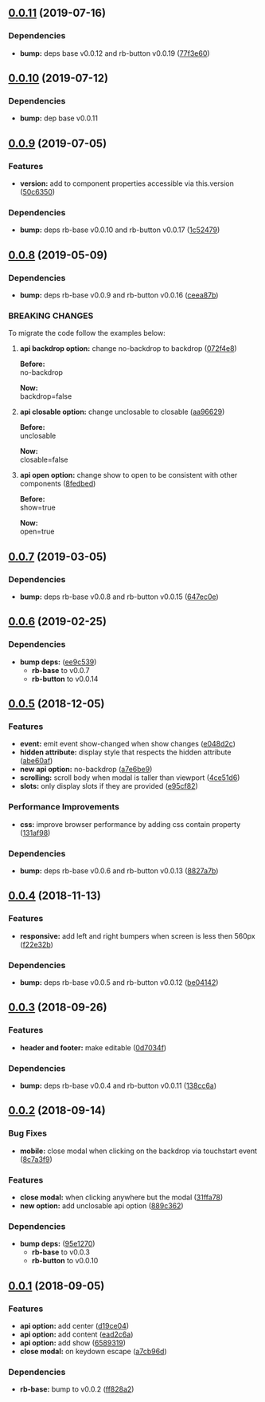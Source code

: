 ## [0.0.11](https://github.com/rapid-build-ui/rb-modal/compare/v0.0.10...v0.0.11) (2019-07-16)


### Dependencies

* **bump:** deps base v0.0.12 and rb-button v0.0.19 ([77f3e60](https://github.com/rapid-build-ui/rb-modal/commit/77f3e60))



## [0.0.10](https://github.com/rapid-build-ui/rb-modal/compare/v0.0.9...v0.0.10) (2019-07-12)


### Dependencies

* **bump:** dep base v0.0.11



## [0.0.9](https://github.com/rapid-build-ui/rb-modal/compare/v0.0.8...v0.0.9) (2019-07-05)


### Features

* **version:** add to component properties accessible via this.version ([50c6350](https://github.com/rapid-build-ui/rb-modal/commit/50c6350))


### Dependencies

* **bump:** deps rb-base v0.0.10 and rb-button v0.0.17 ([1c52479](https://github.com/rapid-build-ui/rb-modal/commit/1c52479))



## [0.0.8](https://github.com/rapid-build-ui/rb-modal/compare/v0.0.7...v0.0.8) (2019-05-09)


### Dependencies

* **bump:** deps rb-base v0.0.9 and rb-button v0.0.16 ([ceea87b](https://github.com/rapid-build-ui/rb-modal/commit/ceea87b))


### BREAKING CHANGES

To migrate the code follow the examples below:

1. **api backdrop option:** change no-backdrop to backdrop ([072f4e8](https://github.com/rapid-build-ui/rb-modal/commit/072f4e8))

	**Before:**  
	no-backdrop

	**Now:**  
	backdrop=false

2. **api closable option:** change unclosable to closable ([aa96629](https://github.com/rapid-build-ui/rb-modal/commit/aa96629))

	**Before:**  
	unclosable

	**Now:**  
	closable=false

3. **api open option:** change show to open to be consistent with other components ([8fedbed](https://github.com/rapid-build-ui/rb-modal/commit/8fedbed))

	**Before:**  
	show=true

	**Now:**  
	open=true



## [0.0.7](https://github.com/rapid-build-ui/rb-modal/compare/v0.0.6...v0.0.7) (2019-03-05)


### Dependencies

* **bump:** deps rb-base v0.0.8 and rb-button v0.0.15 ([647ec0e](https://github.com/rapid-build-ui/rb-modal/commit/647ec0e))



## [0.0.6](https://github.com/rapid-build-ui/rb-modal/compare/v0.0.5...v0.0.6) (2019-02-25)


### Dependencies

* **bump deps:** ([ee9c539](https://github.com/rapid-build-ui/rb-modal/commit/ee9c539))
	* **rb-base** to v0.0.7
	* **rb-button** to v0.0.14



## [0.0.5](https://github.com/rapid-build-ui/rb-modal/compare/v0.0.4...v0.0.5) (2018-12-05)


### Features

* **event:** emit event show-changed when show changes ([e048d2c](https://github.com/rapid-build-ui/rb-modal/commit/e048d2c))
* **hidden attribute:** display style that respects the hidden attribute ([abe60af](https://github.com/rapid-build-ui/rb-modal/commit/abe60af))
* **new api option:** no-backdrop ([a7e6be9](https://github.com/rapid-build-ui/rb-modal/commit/a7e6be9))
* **scrolling:** scroll body when modal is taller than viewport ([4ce51d6](https://github.com/rapid-build-ui/rb-modal/commit/4ce51d6))
* **slots:** only display slots if they are provided ([e95cf82](https://github.com/rapid-build-ui/rb-modal/commit/e95cf82))


### Performance Improvements

* **css:** improve browser performance by adding css contain property ([131af98](https://github.com/rapid-build-ui/rb-modal/commit/131af98))


### Dependencies

* **bump:** deps rb-base v0.0.6 and rb-button v0.0.13 ([8827a7b](https://github.com/rapid-build-ui/rb-modal/commit/8827a7b))



## [0.0.4](https://github.com/rapid-build-ui/rb-modal/compare/v0.0.3...v0.0.4) (2018-11-13)


### Features

* **responsive:** add left and right bumpers when screen is less then 560px ([f22e32b](https://github.com/rapid-build-ui/rb-modal/commit/f22e32b))


### Dependencies

* **bump:** deps rb-base v0.0.5 and rb-button v0.0.12 ([be04142](https://github.com/rapid-build-ui/rb-modal/commit/be04142))



## [0.0.3](https://github.com/rapid-build-ui/rb-modal/compare/v0.0.2...v0.0.3) (2018-09-26)


### Features

* **header and footer:** make editable ([0d7034f](https://github.com/rapid-build-ui/rb-modal/commit/0d7034f))


### Dependencies

* **bump:** deps rb-base v0.0.4 and rb-button v0.0.11 ([138cc6a](https://github.com/rapid-build-ui/rb-modal/commit/138cc6a))



## [0.0.2](https://github.com/rapid-build-ui/rb-modal/compare/v0.0.1...v0.0.2) (2018-09-14)


### Bug Fixes

* **mobile:** close modal when clicking on the backdrop via touchstart event ([8c7a3f9](https://github.com/rapid-build-ui/rb-modal/commit/8c7a3f9))


### Features

* **close modal:** when clicking anywhere but the modal ([31ffa78](https://github.com/rapid-build-ui/rb-modal/commit/31ffa78))
* **new option:** add unclosable api option ([889c362](https://github.com/rapid-build-ui/rb-modal/commit/889c362))


### Dependencies

* **bump deps:** ([95e1270](https://github.com/rapid-build-ui/rb-modal/commit/95e1270))
	* **rb-base** to v0.0.3
	* **rb-button** to v0.0.10



## [0.0.1](https://github.com/rapid-build-ui/rb-modal/compare/v0.0.0...v0.0.1) (2018-09-05)


### Features

* **api option:** add center ([d19ce04](https://github.com/rapid-build-ui/rb-modal/commit/d19ce04))
* **api option:** add content ([ead2c6a](https://github.com/rapid-build-ui/rb-modal/commit/ead2c6a))
* **api option:** add show ([6589319](https://github.com/rapid-build-ui/rb-modal/commit/6589319))
* **close modal:** on keydown escape ([a7cb96d](https://github.com/rapid-build-ui/rb-modal/commit/a7cb96d))


### Dependencies

* **rb-base:** bump to v0.0.2 ([ff828a2](https://github.com/rapid-build-ui/rb-modal/commit/ff828a2))



